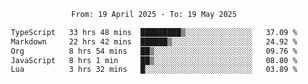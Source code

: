 <div align="center">
<p style="text-align: center;">
<!--START_SECTION:waka-->

```txt
From: 19 April 2025 - To: 19 May 2025

TypeScript   33 hrs 48 mins  █████████▒░░░░░░░░░░░░░░░   37.09 %
Markdown     22 hrs 42 mins  ██████▒░░░░░░░░░░░░░░░░░░   24.92 %
Org          8 hrs 54 mins   ██▒░░░░░░░░░░░░░░░░░░░░░░   09.76 %
JavaScript   8 hrs 1 min     ██▒░░░░░░░░░░░░░░░░░░░░░░   08.80 %
Lua          3 hrs 32 mins   █░░░░░░░░░░░░░░░░░░░░░░░░   03.89 %
```

<!--END_SECTION:waka-->
</p>
</div>
